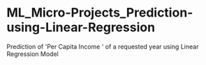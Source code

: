 # ML_Micro-Projects_Prediction-using-Linear-Regression
Prediction of 'Per Capita Income '   of a requested year using Linear Regression Model
